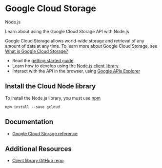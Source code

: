# Google Cloud Storage
Node.js

Learn about using the Google Cloud Storage API with Node.js

Google Cloud Storage allows world-wide storage and retrieval of any amount of data at any time. To learn more about Google Cloud Storage, see [What is Google Cloud Storage?](https://cloud.google.com/storage/docs/overview)

* Read the [getting started guide](https://cloud.google.com/storage/docs/signup).
* Learn how to develop using the [Node.js client library](https://github.com/GoogleCloudPlatform/gcloud-node).
* Interact with the API in the browser, using [Google APIs Explorer](https://developers.google.com/apis-explorer/#p/storage/v1/)

## Install the Cloud Node library
To install the Node.js library, you must use [npm](https://www.npmjs.com/)

```
npm install --save gcloud
```

## Documentation
* [Google Cloud Storage reference](https://googlecloudplatform.github.io/gcloud-node/#/docs/v0.30.2/storage)

## Additional Resources
* [Client library GitHub repo](https://github.com/GoogleCloudPlatform/gcloud-node)
